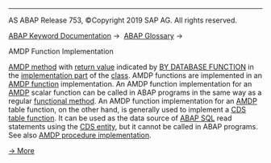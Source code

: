   

* * *

AS ABAP Release 753, ©Copyright 2019 SAP AG. All rights reserved.

[ABAP Keyword Documentation](javascript:call_link\('abenabap.htm'\)) →  [ABAP Glossary](javascript:call_link\('abenabap_glossary.htm'\)) → 

AMDP Function Implementation

[AMDP method](javascript:call_link\('abenamdp_method_glosry.htm'\) "Glossary Entry") with [return value](javascript:call_link\('abenreturn_value_glosry.htm'\) "Glossary Entry") indicated by [BY DATABASE FUNCTION](javascript:call_link\('abapmethod_by_db_proc.htm'\)) in the [implementation part](javascript:call_link\('abenimplementation_part_glosry.htm'\) "Glossary Entry") of the [class](javascript:call_link\('abenclass_glosry.htm'\) "Glossary Entry"). AMDP functions are implemented in an [AMDP function](javascript:call_link\('abenamdp_function_glosry.htm'\) "Glossary Entry") implementation. An AMDP function implementation for an [](javascript:call_link\('abencds_table_function_glosry.htm'\) "Glossary Entry")[AMDP](javascript:call_link\('abenamdp_scalar_function_glosry.htm'\) "Glossary Entry") scalar function can be called in ABAP programs in the same way as a regular [functional method](javascript:call_link\('abenfunctional_method_glosry.htm'\) "Glossary Entry"). An AMDP function implementation for an [](javascript:call_link\('abenamdp_procedure_method_glosry.htm'\) "Glossary Entry")[AMDP](javascript:call_link\('abenamdp_table_function_glosry.htm'\) "Glossary Entry") table function, on the other hand, is generally used to implement a [CDS table function](javascript:call_link\('abencds_table_function_glosry.htm'\) "Glossary Entry"). It can be used as the data source of [ABAP SQL](javascript:call_link\('abenopen_sql_glosry.htm'\) "Glossary Entry") read statements using the [CDS entity](javascript:call_link\('abencds_entity_glosry.htm'\) "Glossary Entry"), but it cannot be called in ABAP programs. See also [AMDP procedure implementation](javascript:call_link\('abenamdp_procedure_method_glosry.htm'\) "Glossary Entry").

[→ More](javascript:call_link\('abenamdp_function_methods.htm'\))